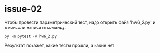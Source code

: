 # issue-02
Чтобы провести параметрический тест, надо открыть файл 'hw6_2.py' и в консоли написать команду:

```python
py -m pytest -v hw6_2.py
```

Результат покажет, какие тесты прошли, а какие нет
